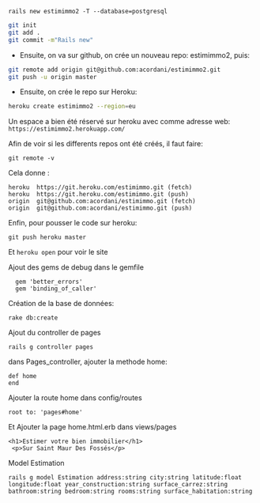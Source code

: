 ```
rails new estimimmo2 -T --database=postgresql
```

```bash
git init
git add .
git commit -m"Rails new"
```

- Ensuite, on va sur github, on crée un nouveau repo: estimimmo2, puis:

```bash
git remote add origin git@github.com:acordani/estimimmo2.git
git push -u origin master
```

- Ensuite, on crée le repo sur Heroku:
```bash
heroku create estimimmo2 --region=eu
```


Un espace a bien été réservé sur heroku avec comme adresse web: ```https://estimimmo2.herokuapp.com/```

Afin de voir si les differents repos ont été créés, il faut faire:

```git remote -v```

Cela donne :
```
heroku	https://git.heroku.com/estimimmo.git (fetch)
heroku	https://git.heroku.com/estimimmo.git (push)
origin	git@github.com:acordani/estimimmo.git (fetch)
origin	git@github.com:acordani/estimimmo.git (push)
```

Enfin, pour pousser le code sur heroku:
```
git push heroku master
```

Et ```heroku open``` pour voir le site

Ajout des gems de debug dans le gemfile

```
  gem 'better_errors'
  gem 'binding_of_caller'
 ```
 
 Création de la base de données:
 ```
 rake db:create
 ```
 

Ajout du controller de pages

```
rails g controller pages
```

dans Pages_controller, ajouter la methode home:

```
def home
end
```

Ajouter la route home dans config/routes

```
root to: 'pages#home'
```

Et Ajouter la page home.html.erb dans views/pages

```
<h1>Estimer votre bien immobilier</h1>
 <p>Sur Saint Maur Des Fossés</p>
```
Model Estimation

```
rails g model Estimation address:string city:string latitude:float longitude:float year_construction:string surface_carrez:string bathroom:string bedroom:string rooms:string surface_habitation:string
```



